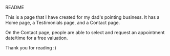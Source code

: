 README

This is a page that I have created for my dad's pointing business. It has a Home page, a Testimonials page, and a Contact page.

On the Contact page, people are able to select and request an appointment date/time for a free valuation.

Thank you for reading :)
